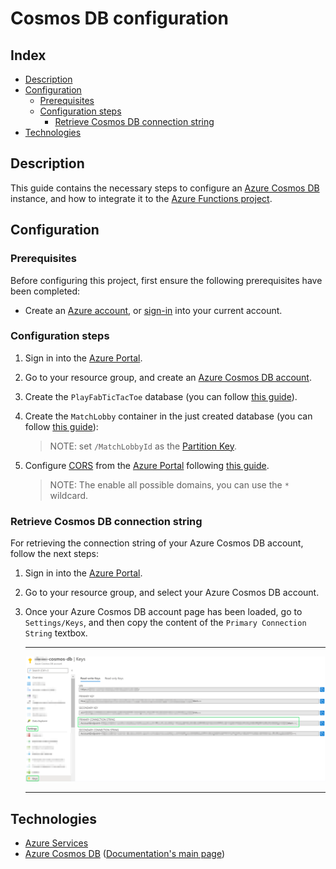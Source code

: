 # Cosmos DB configuration

## Index

- [Description][description]
- [Configuration][configuration]
  - [Prerequisites][prerequisites]
  - [Configuration steps][configuration-steps]
    - [Retrieve Cosmos DB connection string][get-connection-string]
- [Technologies][technologies]

## Description

This guide contains the necessary steps to configure an [Azure Cosmos DB][azure-cosmos-db] instance, and how to integrate it to the [Azure Functions project][AZF-project].

## Configuration

### Prerequisites

Before configuring this project, first ensure the following prerequisites have been completed:

- Create an [Azure account][azure-account], or [sign-in][azure-sign-in-page] into your current account.

### Configuration steps

1. Sign in into the [Azure Portal][azure-sign-in-page].
1. Go to your resource group, and create an [Azure Cosmos DB account][azure-cosmos-db-account-create].
1. Create the `PlayFabTicTacToe` database (you can follow [this guide][azure-cosmos-db-add-database-container]).
1. Create the `MatchLobby` container in the just created database (you can follow [this guide][azure-cosmos-db-add-database-container]):

    > NOTE: set `/MatchLobbyId` as the [Partition Key][azure-cosmos-db-partitioning].

1. Configure [CORS][azure-cosmos-db-cors] from the [Azure Portal][azure-sign-in-page] following [this guide][azure-cosmos-db-cors-portal-config].

    > NOTE: The enable all possible domains, you can use the `*` wildcard.

### Retrieve Cosmos DB connection string

For retrieving the connection string of your Azure Cosmos DB account, follow the next steps:

1. Sign in into the [Azure Portal][azure-sign-in-page].
1. Go to your resource group, and select your Azure Cosmos DB account.
1. Once your Azure Cosmos DB account page has been loaded, go to `Settings/Keys`, and then copy the content of the `Primary Connection String` textbox.

    ---

    <p align="center">
      <img src="../document-assets/images/CosmosDB-connection-string.png" />
    </p>

    ---

## Technologies

- [Azure Services][azure-main-page]
- [Azure Cosmos DB][azure-cosmos-db] ([Documentation's main page][azure-cosmos-db-doc-page])

[description]: #description
[configuration]: #configuration
[prerequisites]: #prerequisites
[configuration-steps]: #configuration-steps
[get-connection-string]: #retrieve-cosmos-db-connection-string
[technologies]: #technologies

[AZF-project]: TicTacToeFunctions

[azure-main-page]: https://azure.microsoft.com/
[azure-account]: https://azure.microsoft.com/free/
[azure-sign-in-page]: https://azure.microsoft.com/account/
[azure-cosmos-db]: https://azure.microsoft.com/services/cosmos-db/
[azure-cosmos-db-doc-page]: https://docs.microsoft.com/azure/cosmos-db/
[azure-cosmos-db-account-create]: https://docs.microsoft.com/azure/cosmos-db/create-cosmosdb-resources-portal#create-an-azure-cosmos-db-account
[azure-cosmos-db-add-database-container]: https://docs.microsoft.com/azure/cosmos-db/create-cosmosdb-resources-portal#add-a-database-and-a-container
[azure-cosmos-db-partitioning]: https://docs.microsoft.com/azure/cosmos-db/partitioning-overview

[azure-cosmos-db-cors]: https://docs.microsoft.com/azure/cosmos-db/how-to-configure-cross-origin-resource-sharing
[azure-cosmos-db-cors-portal-config]: https://docs.microsoft.com/azure/cosmos-db/how-to-configure-cross-origin-resource-sharing#enable-cors-support-from-azure-portal
